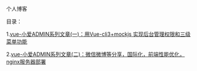 个人博客

目录：

1.[vue-小爱ADMIN系列文章(一)：用Vue-cli3+mockjs 实现后台管理权限和三级菜单功能](https://github.com/wdlhao/webBlog/blob/master/readmes/01.md)

2.[vue-小爱ADMIN系列文章(二)：微信微博等分享，国际化，前端性能优化，nginx服务器部署](https://github.com/wdlhao/webBlog/blob/master/readmes/02.md)